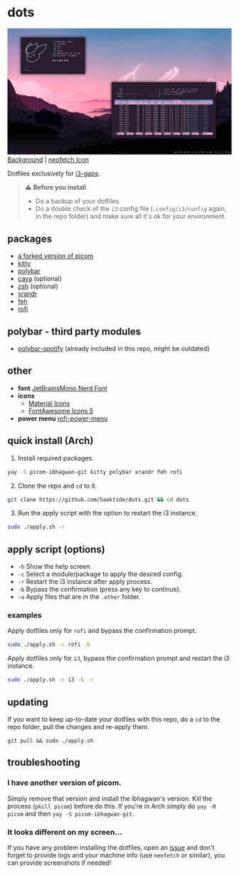 # dots
![Sample](sample.png)
[Background](bg.jpg) | [neofetch Icon](pyro.png)

Dotfiles exclusively for [i3-gaps](https://github.com/Airblader/i3).

> ⚠️ **Before you install**
> * Do a backup of your dotfiles.
> * Do a double check of the `i3` config file (`.config/i3/config` again, in the repo folder) and make sure all it's ok for your environment.

## packages
* [a forked version of picom](https://github.com/ibhagwan/picom)
* [kitty](https://github.com/kovidgoyal/kitty)
* [polybar](https://github.com/polybar/polybar)
* [cava](https://github.com/karlstav/cava) (optional)
* [zsh](https://github.com/ohmyzsh/ohmyzsh) (optional)
* [xrandr](https://www.x.org/wiki/Projects/XRandR/)
* [feh](https://github.com/derf/feh)
* [rofi](https://github.com/davatorium/rofi)

## polybar - third party modules
* [polybar-spotify](https://github.com/Jvanrhijn/polybar-spotify) (already included in this repo, might be outdated)

## other
* **font** [JetBrainsMono Nerd Font](https://www.nerdfonts.com/font-downloads)
* **icons**
  * [Material Icons](https://fonts.google.com/icons?selected=Material+Icons)
  * [FontAwesome Icons 5](https://fontawesome.com/v5.15/how-to-use/on-the-desktop/setup/getting-started)
* **power menu** [rofi-power-menu](https://github.com/jluttine/rofi-power-menu)

## quick install (Arch)
1. Install required packages.
```sh
yay -S picom-ibhagwan-git kitty polybar xrandr feh rofi
```
2. Clone the repo and `cd` to it.
```sh
git clone https://github.com/Saektide/dots.git && cd dots
```
3. Run the apply script with the option to restart the i3 instance.
```sh
sudo ./apply.sh -r
```

## apply script (options)
* `-h` Show the help screen.
* `-c` Select a module/package to apply the desired config.
* `-r` Restart the i3 instance after apply process.
* `-b` Bypass the confirmation (press any key to continue).
* `-o` Apply files that are in the `.other` folder.

### examples
Apply dotfiles only for `rofi` and bypass the confirmation prompt.
```sh
sudo ./apply.sh -c rofi -b
```
Apply dotfiles only for `i3`, bypass the confirmation prompt and restart the i3 instance.
```sh
sudo ./apply.sh -c i3 -b -r
```

## updating
If you want to keep up-to-date your dotfiles with this repo, do a `cd` to the repo folder, pull the changes and re-apply them.
```
git pull && sudo ./apply.sh
```

## troubleshooting

### I have another version of picom.
Simply remove that version and install the ibhagwan's version. Kill the process (`pkill picom`) before do this. If you're in Arch simply do `yay -R picom` and then `yay -S picom-ibhagwan-git`.

### It looks different on my screen...
If you have any problem installing the dotfiles, open an [issue](https://github.com/Saektide/dots/issues) and don't forget to provide logs and your machine info (use `neofetch` or similar), you can provide screenshots if needed!
